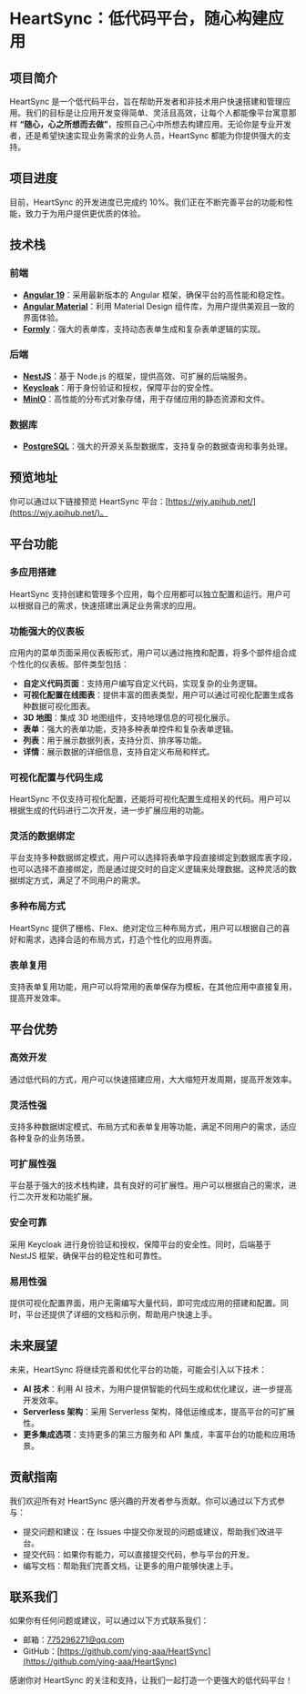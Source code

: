 # HeartSync：低代码平台，随心构建应用

## 项目简介

HeartSync 是一个低代码平台，旨在帮助开发者和非技术用户快速搭建和管理应用。我们的目标是让应用开发变得简单、灵活且高效，让每个人都能像平台寓意那样 **“随心，心之所想而去做”**，按照自己心中所想去构建应用。无论你是专业开发者，还是希望快速实现业务需求的业务人员，HeartSync 都能为你提供强大的支持。

## 项目进度

目前，HeartSync 的开发进度已完成约 10%。我们正在不断完善平台的功能和性能，致力于为用户提供更优质的体验。

## 技术栈

### 前端

- **[Angular 19](https://angular.io/)**：采用最新版本的 Angular 框架，确保平台的高性能和稳定性。
- **[Angular Material](https://material.angular.io/)**：利用 Material Design 组件库，为用户提供美观且一致的界面体验。
- **[Formly](https://formly.dev/)**：强大的表单库，支持动态表单生成和复杂表单逻辑的实现。

### 后端

- **[NestJS](https://nestjs.com/)**：基于 Node.js 的框架，提供高效、可扩展的后端服务。
- **[Keycloak](https://www.keycloak.org/)**：用于身份验证和授权，保障平台的安全性。
- **[MinIO](https://min.io/)**：高性能的分布式对象存储，用于存储应用的静态资源和文件。

### 数据库

- **[PostgreSQL](https://www.postgresql.org/)**：强大的开源关系型数据库，支持复杂的数据查询和事务处理。

## 预览地址

你可以通过以下链接预览 HeartSync 平台：[https://wjy.apihub.net/](https://wjy.apihub.net/)。

## 平台功能

### 多应用搭建

HeartSync 支持创建和管理多个应用，每个应用都可以独立配置和运行。用户可以根据自己的需求，快速搭建出满足业务需求的应用。

### 功能强大的仪表板

应用内的菜单页面采用仪表板形式，用户可以通过拖拽和配置，将多个部件组合成个性化的仪表板。部件类型包括：

- **自定义代码页面**：支持用户编写自定义代码，实现复杂的业务逻辑。
- **可视化配置在线图表**：提供丰富的图表类型，用户可以通过可视化配置生成各种数据可视化图表。
- **3D 地图**：集成 3D 地图组件，支持地理信息的可视化展示。
- **表单**：强大的表单功能，支持多种表单控件和复杂表单逻辑。
- **列表**：用于展示数据列表，支持分页、排序等功能。
- **详情**：展示数据的详细信息，支持自定义布局和样式。

### 可视化配置与代码生成

HeartSync 不仅支持可视化配置，还能将可视化配置生成相关的代码。用户可以根据生成的代码进行二次开发，进一步扩展应用的功能。

### 灵活的数据绑定

平台支持多种数据绑定模式，用户可以选择将表单字段直接绑定到数据库表字段，也可以选择不直接绑定，而是通过提交时的自定义逻辑来处理数据。这种灵活的数据绑定方式，满足了不同用户的需求。

### 多种布局方式

HeartSync 提供了栅格、Flex、绝对定位三种布局方式，用户可以根据自己的喜好和需求，选择合适的布局方式，打造个性化的应用界面。

### 表单复用

支持表单复用功能，用户可以将常用的表单保存为模板，在其他应用中直接复用，提高开发效率。

## 平台优势

### 高效开发

通过低代码的方式，用户可以快速搭建应用，大大缩短开发周期，提高开发效率。

### 灵活性强

支持多种数据绑定模式、布局方式和表单复用等功能，满足不同用户的需求，适应各种复杂的业务场景。

### 可扩展性强

平台基于强大的技术栈构建，具有良好的可扩展性。用户可以根据自己的需求，进行二次开发和功能扩展。

### 安全可靠

采用 Keycloak 进行身份验证和授权，保障平台的安全性。同时，后端基于 NestJS 框架，确保平台的稳定性和可靠性。

### 易用性强

提供可视化配置界面，用户无需编写大量代码，即可完成应用的搭建和配置。同时，平台还提供了详细的文档和示例，帮助用户快速上手。

## 未来展望

未来，HeartSync 将继续完善和优化平台的功能，可能会引入以下技术：

- **AI 技术**：利用 AI 技术，为用户提供智能的代码生成和优化建议，进一步提高开发效率。
- **Serverless 架构**：采用 Serverless 架构，降低运维成本，提高平台的可扩展性。
- **更多集成选项**：支持更多的第三方服务和 API 集成，丰富平台的功能和应用场景。

## 贡献指南

我们欢迎所有对 HeartSync 感兴趣的开发者参与贡献。你可以通过以下方式参与：

- 提交问题和建议：在 Issues 中提交你发现的问题或建议，帮助我们改进平台。
- 提交代码：如果你有能力，可以直接提交代码，参与平台的开发。
- 编写文档：帮助我们完善文档，让更多的用户能够快速上手。

## 联系我们

如果你有任何问题或建议，可以通过以下方式联系我们：

- 邮箱：[775296271@qq.com](mailto:775296271@qq.com)
- GitHub：[https://github.com/ying-aaa/HeartSync](https://github.com/ying-aaa/HeartSync)

感谢你对 HeartSync 的关注和支持，让我们一起打造一个更强大的低代码平台！
